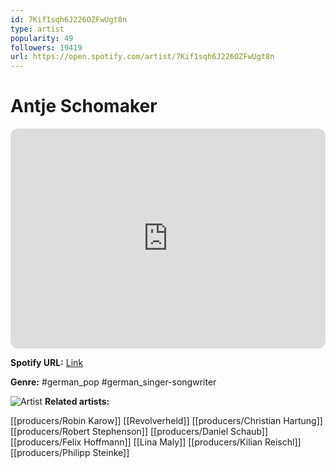 ```yaml
---
id: 7Kif1sqh6J226OZFwUgt8n
type: artist
popularity: 49
followers: 19419
url: https://open.spotify.com/artist/7Kif1sqh6J226OZFwUgt8n
---
```

# Antje Schomaker

<iframe style="border-radius:12px" src="https://open.spotify.com/embed/artist/7Kif1sqh6J226OZFwUgt8n" width="100%" height="352" frameBorder="0" allowfullscreen="" allow="autoplay; clipboard-write; encrypted-media; fullscreen; picture-in-picture" loading="lazy"></iframe>

**Spotify URL:** [Link](https://open.spotify.com/artist/7Kif1sqh6J226OZFwUgt8n)

**Genre:**  #german_pop #german_singer-songwriter

![Artist](https://i.scdn.co/image/ab6761610000e5eb56db627da9ff30ff6afb4279)
**Related artists:**

[[producers/Robin Karow]]
[[Revolverheld]]
[[producers/Christian Hartung]]
[[producers/Robert Stephenson]]
[[producers/Daniel Schaub]]
[[producers/Felix Hoffmann]]
[[Lina Maly]]
[[producers/Kilian Reischl]]
[[producers/Philipp Steinke]]
